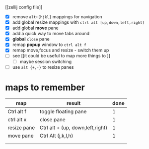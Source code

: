 [[zellij config file]]

- [x] remove `alt+[hjkl]` mappings for navigation
- [x] add global resize mappings with `ctrl alt [up,down,left,right]` 
- [x] add global **move** pane
- [x] add a quick way to move tabs around
- [x] **global** `close` pane
- [x] remap **popup** window to `ctrl alt f`
- [x] remap move,focus and resize - switch them up
- [ ] see [[it could be useful to map more things to <space>]]
	- [ ] maybe session switching
- [ ] use `alt {+,-}` to resize panes

# maps to remember

| map         | result                           | done |
| ----------- | -------------------------------- | ---- |
| Ctrl alt f  | toggle floating pane             | 1    |
| ctrl alt x  | close pane                       | 1    |
| resize pane | Ctrl alt + (up, down,left,right) | 1    |
| move pane   | Ctrl Alt (j,k,l,h)               | 1    |
|             |                                  |      |
|             |                                  |      |
